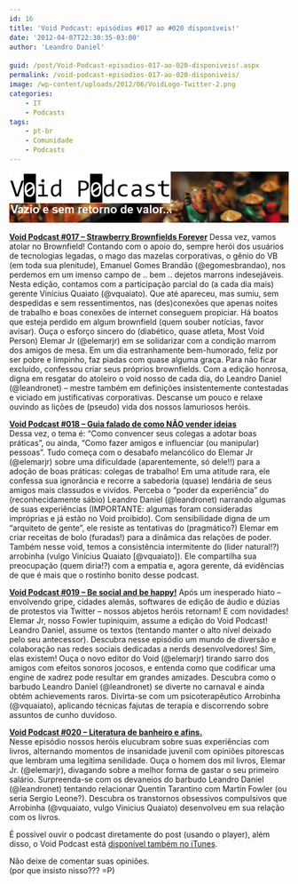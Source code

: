 ```yaml
---
id: 16
title: 'Void Podcast: episódios #017 ao #020 disponíveis!'
date: '2012-04-07T22:30:35-03:00'
author: 'Leandro Daniel'

guid: /post/Void-Podcast-episodios-017-ao-020-disponiveis!.aspx
permalink: /void-podcast-episodios-017-ao-020-disponiveis/
image: /wp-content/uploads/2012/06/VoidLogo-Twitter-2.png
categories:
    - IT
    - Podcasts
tags:
    - pt-br
    - Comunidade
    - Podcasts
---
```


![](/assets/pics/VoidBanner.png)

**[Void Podcast #017 – Strawberry Brownfields Forever](http://voidpodcast.com/2012/02/05/void-podcast-017-strawberry-brownfields-forever/)** Dessa vez, vamos atolar no Brownfield! Contando com o apoio do, sempre herói dos usuários de tecnologias legadas, o mago das mazelas corporativas, o gênio do VB (em toda sua plenitude), Emanuel Gomes Brandão (@egomesbrandao), nos perdemos em um imenso campo de .. bem .. dejetos marrons indesejáveis. Nesta edição, contamos com a participação parcial do (a cada dia mais) gerente Vinícius Quaiato (@vquaiato). Que até apareceu, mas sumiu, sem despedidas e sem ressentimentos, nas (des)conexões que apenas noites de trabalho e boas conexões de internet conseguem propiciar. Há boatos que esteja perdido em algum brownfield (quem souber notícias, favor avisar). Ouça o esforço sincero do (diabético, quase atleta, Most Void Person) Elemar Jr (@elemarjr) em se solidarizar com a condição marrom dos amigos de mesa. Em um dia estranhamente bem-humorado, feliz por ser pobre e limpinho, faz piadas com quase alguma graça. Para não ficar excluído, confessou criar seus próprios brownfields. Com a edição honrosa, digna em resgatar do atoleiro o void nosso de cada dia, do Leandro Daniel (@leandronet) – mestre também em definições insistentemente contestadas e viciado em justificativas corporativas. Descanse um pouco e relaxe ouvindo as lições de (pseudo) vida dos nossos lamuriosos heróis.

**[Void Podcast #018 – Guia falado de como NÃO vender ideias](http://voidpodcast.com/2012/02/23/void-podcast-018-guia-falado-de-como-nao-vender-ideias/)**  
Dessa vez, o tema é: “Como convencer seus colegas a adotar boas práticas”, ou ainda, “Como fazer amigos e influenciar (ou manipular) pessoas”. Tudo começa com o desabafo melancólico do Elemar Jr (@elemarjr) sobre uma dificuldade (aparentemente, só dele!!) para a adoção de boas práticas: colegas de trabalho! Em uma atitude rara, ele confessa sua ignorância e recorre a sabedoria (quase) lendária de seus amigos mais classudos e vividos. Perceba o “poder da experiência” do (reconhecidamente sábio) Leandro Daniel (@leandronet) narrando algumas de suas experiências (IMPORTANTE: algumas foram consideradas impróprias e já estão no Void proibido). Com sensibilidade digna de um “arquiteto de gente”, ele resiste as tentativas do (pragmático?) Elemar em criar receitas de bolo (furadas!) para a dinâmica das relações de poder. Também nesse void, temos a consistência intermitente do (lider natural!?) arrobinha (vulgo Vinícius Quaiato \[@vquaiato\]). Ele compartilha sua preocupação (quem diria!?) com a empatia e, agora gerente, dá evidências de que é mais que o rostinho bonito desse podcast.

**[Void Podcast #019 – Be social and be happy!](http://voidpodcast.com/2012/03/17/void-podcast-019-be-social-and-be-happy/)** Após um inesperado hiato – envolvendo gripe, cidades alemãs, softwares de edição de áudio e dúzias de protestos via Twitter – nossos abjetos heróis retornam! E com novidades! Elemar Jr, nosso Fowler tupiniquim, assume a edição do Void Podcast! Leandro Daniel, assume os textos (tentando manter o alto nível deixado pelo seu antecessor). Descubra nesse episódio um mundo de diversão e colaboração nas redes sociais dedicadas a nerds desenvolvedores! Sim, elas existem! Ouça o novo editor do Void (@elemarjr) tirando sarro dos amigos com efeitos sonoros jocosos, e entenda como que codificar uma engine de xadrez pode resultar em grandes amizades. Descubra como o barbudo Leandro Daniel (@leandronet) se diverte no carnaval e ainda obtém achievements raros. Divirta-se com um psicoterapêutico Arrobinha (@vquaiato), aplicando técnicas fajutas de terapia e discorrendo sobre assuntos de cunho duvidoso.

**[Void Podcast #020 – Literatura de banheiro e afins.](http://voidpodcast.com/2012/04/07/void-podcast-020-literatura-de-banheiro-e-afins/)**  
Nesse episódio nossos heróis elucubram sobre suas experiências com livros, alternando momentos de insanidade juvenil com opiniões pitorescas que lembram uma legítima senilidade. Ouça o homem dos mil livros, Elemar Jr. (@elemarjr), divagando sobre a melhor forma de gastar o seu primeiro salário. Surpreenda-se com os devaneios do barbudo Leandro Daniel (@leandronet) tentando relacionar Quentin Tarantino com Martin Fowler (ou seria Sergio Leone?). Descubra os transtornos obsessivos compulsivos que Arrobinha (@vquaiato, vulgo Vinicius Quaiato) desenvolveu em sua relação com os livros.

É possível ouvir o podcast diretamente do post (usando o player), além disso, o Void Podcast está [disponível também no iTunes](http://itunes.apple.com/br/podcast/void-podcast/id443186480).

Não deixe de comentar suas opiniões.  
(por que insisto nisso??? =P)
